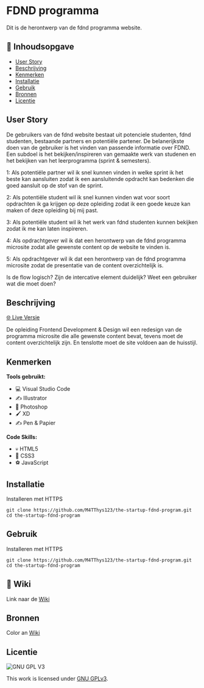 # FDND programma 

<!-- Geef je project een titel en schrijf in één zin wat het is -->

Dit is de herontwerp van de fdnd programma website. 
## 📙 Inhoudsopgave

- [User Story](#beschrijving)
- [Beschrijving](#beschrijving)
- [Kenmerken](#kenmerken)
- [Installatie](#installatie)
- [Gebruik](#gebruik)
- [Bronnen](#bronnen)
- [Licentie](#licentie)

## User Story

De gebruikers van de fdnd website bestaat uit potenciele studenten, fdnd studenten, bestaande partners en potentiële partener. De belanerijkste doen van de gebruiker is het vinden van passende informatie over FDND. Een subdoel is het bekijken/inspireren van gemaakte werk van studenen en het bekijken van het leerprogramma (sprint & semesters).

1: Als potentiële partner wil ik snel kunnen vinden in welke sprint ik het beste kan aansluiten zodat ik een aansluitende opdracht kan bedenken die goed aansluit op de stof van de sprint.

2: Als potentiële student wil ik snel kunnen vinden wat voor soort opdrachten ik ga krijgen op deze opleiding zodat ik een goede keuze kan maken of deze opleiding bij mij past.

3: Als potentiële student wil ik het werk van fdnd studenten kunnen bekijken zodat ik me kan laten inspireren.

4: Als opdrachtgever wil ik dat een herontwerp van de fdnd programma microsite zodat alle gewenste content op de website te vinden is.

5: Als opdrachtgever wil ik dat een herontwerp van de fdnd programma microsite zodat de presentatie van de content overzichtelijk is.



Is de flow logisch?
Zijn de intercative element duidelijk?
Weet een gebruiker wat die moet doen?

## Beschrijving

[🌐 Live Versie](https://m4tthys123.github.io/the-startup-fdnd-program/)

De opleiding Frontend Development & Design wil een redesign van de programma microsite die alle gewenste content bevat, tevens moet de content overzichtelijk zijn. En tenslotte moet de site voldoen aan de huisstijl.

<!-- In de Beschrijving staat hoe je project er uit ziet, hoe het werkt en wat je er mee kan. -->
<!-- Voeg een mooie poster visual toe 📸 -->
<!-- Voeg een link toe naar Github Pages 🌐-->

## Kenmerken

**Tools gebruikt:**

- 💻 Visual Studio Code
- ✍️ Illustrator
- 🤳 Photoshop
- 🖌️ XD
- ✍️ Pen & Papier

**Code Skills:**

- 💀 HTML5
- 🧍 CSS3
- ⚽ JavaScript
<!-- Bij Kenmerken staat welke technieken zijn gebruikt en hoe. Wat is de HTML structuur? Wat zijn de belangrijkste dingen in CSS? Wat is er met Javascript gedaan en hoe? Misschien heb je een framwork of library gebruikt? -->

## Installatie

Installeren met HTTPS

```
git clone https://github.com/M4TThys123/the-startup-fdnd-program.git
cd the-startup-fdnd-program
```
## Gebruik
Installeren met HTTPS

```
git clone https://github.com/M4TThys123/the-startup-fdnd-program.git
cd the-startup-fdnd-program
```

## 📕 Wiki

Link naar de [Wiki](https://github.com/M4TThys123/the-startup-fdnd-program/wiki)
## Bronnen
Color an [Wiki](https://github.com/M4TThys123/the-startup-fdnd-program/wiki)

## Licentie

![GNU GPL V3](https://www.gnu.org/graphics/gplv3-127x51.png)

This work is licensed under [GNU GPLv3](./LICENSE).
